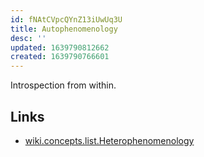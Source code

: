 ```yaml
---
id: fNAtCVpcQYnZ13iUwUq3U
title: Autophenomenology
desc: ''
updated: 1639790812662
created: 1639790766601
---
```


Introspection from within.

## Links

* [wiki.concepts.list.Heterophenomenology](Heterophenomenology.md)